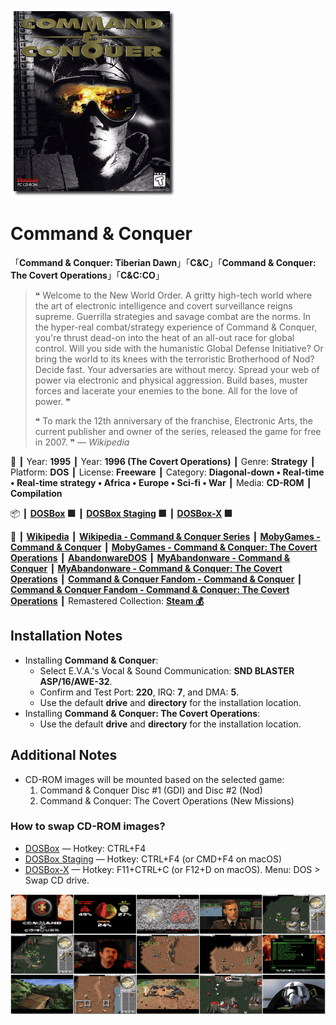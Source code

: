 ![](Thumbnail.png "application-thumbnail")

# Command & Conquer

「**Command & Conquer: Tiberian Dawn**」「**C&C**」「**Command & Conquer: The Covert Operations**」「**C&C:CO**」

> ❝ Welcome to the New World Order. A gritty high-tech world where the art of electronic intelligence and covert surveillance reigns supreme. Guerrilla strategies and savage combat are the norms. In the hyper-real combat/strategy experience of Command & Conquer, you're thrust dead-on into the heat of an all-out race for global control. Will you side with the humanistic Global Defense Initiative? Or bring the world to its knees with the terroristic Brotherhood of Nod? Decide fast. Your adversaries are without mercy. Spread your web of power via electronic and physical aggression. Build bases, muster forces and lacerate your enemies to the bone. All for the love of power. ❞
>
> ❝ To mark the 12th anniversary of the franchise, Electronic Arts, the current publisher and owner of the series, released the game for free in 2007. ❞ — *Wikipedia*
>

📌 ┃ Year: **1995** ┃ Year: **1996 (The Covert Operations)** ┃ Genre: **Strategy** ┃ Platform: **DOS** ┃ License: **Freeware** ┃ Category: **Diagonal-down • Real-time • Real-time strategy • Africa • Europe • Sci-fi • War** ┃ Media: **CD-ROM** ┃ **Compilation** 

📦 ┃ **[DOSBox](https://www.dosbox.com/) 🟩** ┃ **[DOSBox Staging](https://dosbox-staging.github.io/) 🟩** ┃ **[DOSBox-X](https://dosbox-x.com/) 🟩** 

📎 ┃ **[Wikipedia](https://en.wikipedia.org/wiki/Command_%26_Conquer_(1995_video_game))** ┃ **[Wikipedia - Command & Conquer Series](https://en.wikipedia.org/wiki/Command_%26_Conquer)** ┃ **[MobyGames - Command & Conquer](https://www.mobygames.com/game/338/command-conquer/)** ┃ **[MobyGames - Command & Conquer: The Covert Operations](https://www.mobygames.com/game/883/command-conquer-the-covert-operations/)** ┃ **[AbandonwareDOS](https://www.abandonwaredos.com/abandonware-game.php?abandonware=Command+%26amp%3B+Conquer&gid=2345)** ┃ **[MyAbandonware - Command & Conquer](https://www.myabandonware.com/game/command-conquer-2r7)** ┃ **[MyAbandonware - Command & Conquer: The Covert Operations](https://www.myabandonware.com/game/command-conquer-the-covert-operations-arg)** ┃ **[Command & Conquer Fandom - Command & Conquer](https://cnc.fandom.com/wiki/Command_%26_Conquer_(1995))** ┃ **[Command & Conquer Fandom - Command & Conquer: The Covert Operations](https://cnc.fandom.com/wiki/Command_%26_Conquer:_The_Covert_Operations)** ┃ Remastered Collection: **[Steam 💰](https://store.steampowered.com/app/1213210/Command__Conquer_Remastered_Collection/)** 

## Installation Notes
- Installing **Command & Conquer**:
  - Select E.V.A.'s Vocal & Sound Communication: **SND BLASTER ASP/16/AWE-32**.
  - Confirm and Test Port: **220**, IRQ: **7**, and DMA: **5**.
  - Use the default **drive** and **directory** for the installation location.
- Installing **Command & Conquer: The Covert Operations**:
  - Use the default **drive** and **directory** for the installation location.

## Additional Notes
- CD-ROM images will be mounted based on the selected game:
  1. Command & Conquer Disc #1 (GDI) and Disc #2 (Nod)
  2. Command & Conquer: The Covert Operations (New Missions)

### How to swap CD-ROM images?
- [DOSBox](https://www.dosbox.com/wiki/DOSBox_FAQ#Swapping_CD_images) — Hotkey: CTRL+F4
- [DOSBox Staging](https://github.com/dosbox-staging/dosbox-staging/blob/main/README) — Hotkey: CTRL+F4 (or CMD+F4 on macOS)
- [DOSBox-X](https://dosbox-x.com/wiki/Guide%3AManaging-image-files-in-DOSBox%E2%80%90X#_mounting_multiple_cd_or_dvd_images) — Hotkey: F11+CTRL+C (or F12+D on macOS). Menu: DOS > Swap CD drive.

![](Montage.png "Command & Conquer")

